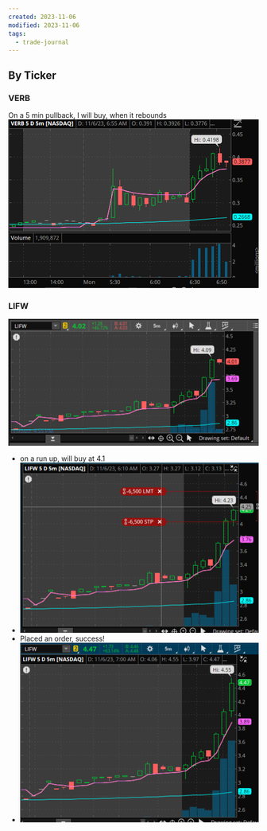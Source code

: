 ```yaml
---
created: 2023-11-06
modified: 2023-11-06
tags:
  - trade-journal
---
```

## By Ticker
### VERB
On a 5 min pullback, I will buy, when it rebounds
![Pasted image 20231106065810](../../ATTACHMENTS/Pasted%20image%2020231106065810.png)

### LIFW
![Pasted image 20231106070032](../../ATTACHMENTS/Pasted%20image%2020231106070032.png)
- on a run up, will buy at 4.1
- ![Pasted image 20231106070152](../../ATTACHMENTS/Pasted%20image%2020231106070152.png)
- Placed an order, success!
- ![Pasted image 20231106070408](../../ATTACHMENTS/Pasted%20image%2020231106070408.png)